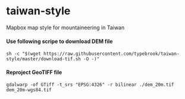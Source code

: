 # taiwan-style
Mapbox map style for mountaineering in Taiwan

#### Use following scripe to download DEM file
```sh -c "$(wget https://raw.githubusercontent.com/typebrook/taiwan-style/master/download-tif.sh -O -)"``` 

#### Reproject GeoTIFF file 
```gdalwarp -of GTiff -t_srs "EPSG:4326" -r bilinear ./dem_20m.tif dem_20m-wgs84.tif```
